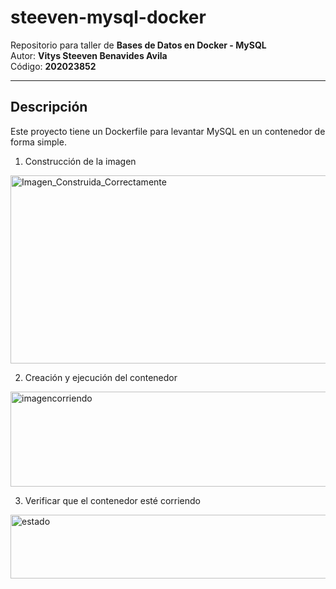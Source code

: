 # steeven-mysql-docker

Repositorio para taller de **Bases de Datos en Docker - MySQL**  
Autor: **Vitys Steeven Benavides Avila**  
Código: **202023852**

---

## Descripción
Este proyecto tiene un Dockerfile para levantar MySQL en un contenedor de forma simple.

1. Construcción de la imagen
<img width="1288" height="301" alt="Imagen_Construida_Correctamente" src="https://github.com/user-attachments/assets/0a550e63-541e-4c17-97de-948aa07c7793" />

2. Creación y ejecución del contenedor
<img width="557" height="152" alt="imagencorriendo" src="https://github.com/user-attachments/assets/ec5f85d0-ddf8-4ea4-9ab3-baab57505759" />

3. Verificar que el contenedor esté corriendo
<img width="1077" height="102" alt="estado" src="https://github.com/user-attachments/assets/fe64af54-e817-4269-ad04-ebbdb2fd72fa" />




